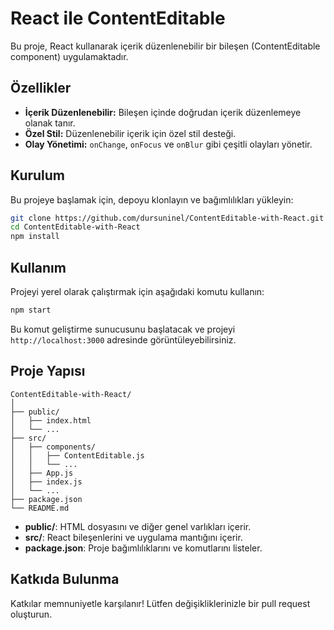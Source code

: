 # React ile ContentEditable

Bu proje, React kullanarak içerik düzenlenebilir bir bileşen (ContentEditable component) uygulamaktadır.

## Özellikler

- **İçerik Düzenlenebilir:** Bileşen içinde doğrudan içerik düzenlemeye olanak tanır.
- **Özel Stil:** Düzenlenebilir içerik için özel stil desteği.
- **Olay Yönetimi:** `onChange`, `onFocus` ve `onBlur` gibi çeşitli olayları yönetir.

## Kurulum

Bu projeye başlamak için, depoyu klonlayın ve bağımlılıkları yükleyin:

```bash
git clone https://github.com/dursuninel/ContentEditable-with-React.git
cd ContentEditable-with-React
npm install
```

## Kullanım

Projeyi yerel olarak çalıştırmak için aşağıdaki komutu kullanın:

```bash
npm start
```

Bu komut geliştirme sunucusunu başlatacak ve projeyi `http://localhost:3000` adresinde görüntüleyebilirsiniz.

## Proje Yapısı

```
ContentEditable-with-React/
│
├── public/
│   ├── index.html
│   └── ...
├── src/
│   ├── components/
│   │   ├── ContentEditable.js
│   │   └── ...
│   ├── App.js
│   ├── index.js
│   └── ...
├── package.json
└── README.md
```

- **public/**: HTML dosyasını ve diğer genel varlıkları içerir.
- **src/**: React bileşenlerini ve uygulama mantığını içerir.
- **package.json**: Proje bağımlılıklarını ve komutlarını listeler.

## Katkıda Bulunma

Katkılar memnuniyetle karşılanır! Lütfen değişikliklerinizle bir pull request oluşturun.
